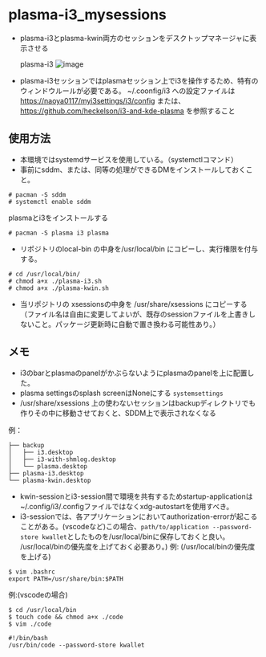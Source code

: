 # plasma-i3_mysessions
- plasma-i3とplasma-kwin両方のセッションをデスクトップマネージャに表示させる
  
  plasma-i3
  ![image](https://github.com/naoya0117/plasma-i3_mysessions/assets/81454816/9aa4ee4a-b486-4759-a2a1-2c1fc097c3c5)
  

- plasma-i3セッションではplasmaセッション上でi3を操作するため、特有のウィンドウルールが必要である。
  ~/.coonfig/i3 への設定ファイルは
  [https://naoya0117/myi3settings/i3/config](https://github.com/naoya0117/myi3settings/blob/main/i3/config)
  または、https://github.com/heckelson/i3-and-kde-plasma を参照すること
## 使用方法
- 本環境ではsystemdサービスを使用している。（systemctlコマンド）
- 事前にsddm、または、同等の処理ができるDMをインストールしておくこと。
```
# pacman -S sddm
# systemctl enable sddm
```
plasmaとi3をインストールする
```
# pacman -S plasma i3 plasma
```
-  リポジトリのlocal-bin の中身を/usr/local/bin にコピーし、実行権限を付与する。
```
# cd /usr/local/bin/
# chmod a+x ./plasma-i3.sh
# chmod a+x ./plasma-kwin.sh
```
- 当リポジトリの xsessionsの中身を /usr/share/xsessions にコピーする（ファイル名は自由に変更してよいが、既存のsessionファイルを上書きしないこと。パッケージ更新時に自動で置き換わる可能性あり。）

## メモ
- i3のbarとplasmaのpanelがかぶらないようにplasmaのpanelを上に配置した。
- plasma settingsのsplash screenはNoneにする ```systemsettings```
- /usr/share/xsessions 上の使わないセッションはbackupディレクトリでも作りその中に移動させておくと、SDDM上で表示されなくなる

例：
```.
├── backup
│   ├── i3.desktop
│   ├── i3-with-shmlog.desktop
│   └── plasma.desktop
├── plasma-i3.desktop
└── plasma-kwin.desktop

```

- kwin-sessionとi3-session間で環境を共有するためstartup-applicationは~/.config/i3/.configファイルではなくxdg-autostartを使用すべき。
- i3-sessionでは、各アプリケーションにおいてauthorization-errorが起こることがある。(vscodeなど)この場合、```path/to/application --password-store kwallet```としたものを/usr/local/binに保存しておくと良い。
  /usr/local/binの優先度を上げておく必要あり。)
例: (/usr/local/binの優先度を上げる)
```
$ vim .bashrc
export PATH=/usr/share/bin:$PATH
```
例:(vscodeの場合)
```
$ cd /usr/local/bin
$ touch code && chmod a+x ./code
$ vim ./code

#!/bin/bash
/usr/bin/code --password-store kwallet
```

